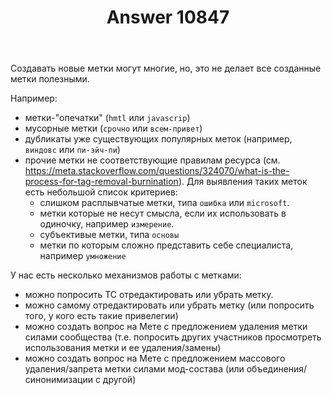 ﻿---
title: "Answer 10847"
se.owner.user_id: 177188
se.owner.display_name: "Kromster"
se.owner.link: "https://ru.meta.stackoverflow.com/users/177188/kromster"
se.answer_id: 10847
se.question_id: 10836
se.post_type: answer
se.is_accepted: False
---
<p>Создавать новые метки могут многие, но, это не делает все созданные метки полезными.</p>
<p>Например:</p>
<ul>
<li>метки-&quot;опечатки&quot; (<code>hmtl</code> или <code>javascrip</code>)</li>
<li>мусорные метки (<code>срочно</code> или <code>всем-привет</code>)</li>
<li>дубликаты уже существующих популярных меток (например, <code>виндовс</code> или <code>пи-эйч-пи</code>)</li>
<li>прочие метки не соответствующие правилам ресурса (см. <a href="https://meta.stackoverflow.com/questions/324070/what-is-the-process-for-tag-removal-burnination">https://meta.stackoverflow.com/questions/324070/what-is-the-process-for-tag-removal-burnination</a>). Для выявления таких меток есть небольшой список критериев:
<ul>
<li>слишком расплывчатые метки, типа <code>ошибка</code> или <code>microsoft</code>.</li>
<li>метки которые не несут смысла, если их использовать в одиночку, например <code>измерение</code>.</li>
<li>субъективые метки, типа <code>основы</code></li>
<li>метки по которым сложно представить себе специалиста, например <code>умножение</code></li>
</ul>
</li>
</ul>
<p>У нас есть несколько механизмов работы с метками:</p>
<ul>
<li>можно попросить ТС отредактировать или убрать метку.</li>
<li>можно самому отредактировать или убрать метку (или попросить того, у кого есть такие привелегии)</li>
<li>можно создать вопрос на Мете с предложением удаления метки силами сообщества (т.е. попросить других участников просмотреть использования метки и ее удаления/замены)</li>
<li>можно создать вопрос на Мете с предложением массового удаления/запрета метки силами мод-состава (или объединения/синонимизации с другой)</li>
</ul>
